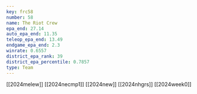 ```yaml
---
key: frc58
number: 58
name: The Riot Crew
epa_end: 27.14
auto_epa_end: 11.35
teleop_epa_end: 13.49
endgame_epa_end: 2.3
winrate: 0.6557
district_epa_rank: 39
district_epa_percentile: 0.7857
type: Team
---
```

[[2024melew]]
[[2024necmp1]]
[[2024new]]
[[2024nhgrs]]
[[2024week0]]
